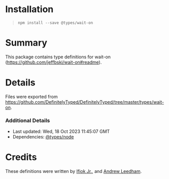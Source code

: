 # Installation
> `npm install --save @types/wait-on`

# Summary
This package contains type definitions for wait-on (https://github.com/jeffbski/wait-on#readme).

# Details
Files were exported from https://github.com/DefinitelyTyped/DefinitelyTyped/tree/master/types/wait-on.

### Additional Details
 * Last updated: Wed, 18 Oct 2023 11:45:07 GMT
 * Dependencies: [@types/node](https://npmjs.com/package/@types/node)

# Credits
These definitions were written by [Ifiok Jr.](https://github.com/ifiokjr), and [Andrew Leedham](https://github.com/AndrewLeedham).
